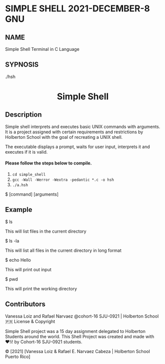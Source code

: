 # SIMPLE SHELL 2021-DECEMBER-8 GNU

## NAME
Simple Shell Terminal in C Language

## SYPNOSIS

./hsh


<h1 align="center">Simple Shell</h1>

 

<p align="center"> </p>

 

## Description

Simple shell interprets and executes basic UNIX commands with arguments. It is a project assigned with certain requirements and restrictions by Holberton School with the goal of recreating a UNIX shell.

 

The executable displays a prompt, waits for user input, interprets it and executes if it is valid.

 

#### Please follow the steps below to compile.
 1. `cd simple_shell`
 2. `gcc -Wall -Werror -Wextra -pedantic *.c -o hsh`
 3. `./a.hsh`
 

$ [command] [arguments]

 

## Example

$ ls

 

This will list files in the current directory

 

$ ls -la

 

This will list all files in the current directory in long format

 

$ echo Hello

 

This will print out input

 

$ pwd

 

This will print the working directory




## Contributors
Vanessa Loiz and Rafael Narvaez
@cohort-16 SJU-0921 | Holberton School :puerto_rico:
License & Copyright

Simple Shell project was a 15 day assignment delegated to Holberton Students around the world. This Shell Project was created and made with :heart:!i! by Cohort-16 SJU-0921 students.

© [2021] [Vanessa Loiz & Rafael E. Narvaez Cabeza | Holberton School Puerto Rico]
